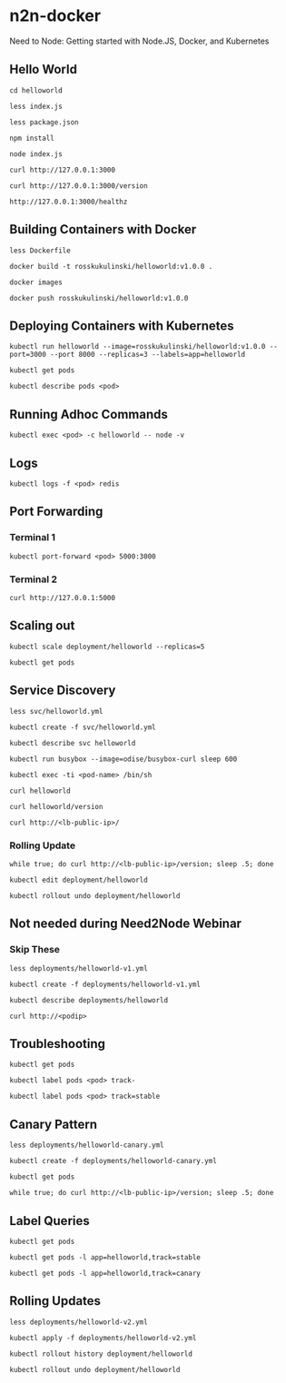 # n2n-docker
Need to Node: Getting started with Node.JS, Docker, and Kubernetes


## Hello World

```
cd helloworld
```

```
less index.js
```

```
less package.json
```

```
npm install
```

```
node index.js
```

```
curl http://127.0.0.1:3000
```

```
curl http://127.0.0.1:3000/version
```

```
http://127.0.0.1:3000/healthz
```

## Building Containers with Docker

```
less Dockerfile
```

```
docker build -t rosskukulinski/helloworld:v1.0.0 .
```

```
docker images
```

```
docker push rosskukulinski/helloworld:v1.0.0
```

## Deploying Containers with Kubernetes


```
kubectl run helloworld --image=rosskukulinski/helloworld:v1.0.0 --port=3000 --port 8000 --replicas=3 --labels=app=helloworld
```

```
kubectl get pods
```

```
kubectl describe pods <pod>
```

## Running Adhoc Commands
```
kubectl exec <pod> -c helloworld -- node -v
```

## Logs
```
kubectl logs -f <pod> redis
```

## Port Forwarding

### Terminal 1
```
kubectl port-forward <pod> 5000:3000
```

### Terminal 2
```
curl http://127.0.0.1:5000
```

## Scaling out
```
kubectl scale deployment/helloworld --replicas=5
```

```
kubectl get pods
```

## Service Discovery

```
less svc/helloworld.yml
```

```
kubectl create -f svc/helloworld.yml
```

```
kubectl describe svc helloworld
```

```
kubectl run busybox --image=odise/busybox-curl sleep 600
```

```
kubectl exec -ti <pod-name> /bin/sh
```

```
curl helloworld
```

```
curl helloworld/version
```

```
curl http://<lb-public-ip>/
```

### Rolling Update

```
while true; do curl http://<lb-public-ip>/version; sleep .5; done
```

```
kubectl edit deployment/helloworld
```

```
kubectl rollout undo deployment/helloworld
```


## Not needed during Need2Node Webinar


### Skip These
```
less deployments/helloworld-v1.yml
```

```
kubectl create -f deployments/helloworld-v1.yml
```

```
kubectl describe deployments/helloworld
```

```
curl http://<podip>
```




## Troubleshooting

```
kubectl get pods
```

```
kubectl label pods <pod> track-
```

```
kubectl label pods <pod> track=stable
```


## Canary Pattern

```
less deployments/helloworld-canary.yml
```

```
kubectl create -f deployments/helloworld-canary.yml
```

```
kubectl get pods
```

```
while true; do curl http://<lb-public-ip>/version; sleep .5; done
```

## Label Queries

```
kubectl get pods
```

```
kubectl get pods -l app=helloworld,track=stable
```

```
kubectl get pods -l app=helloworld,track=canary
```

## Rolling Updates

```
less deployments/helloworld-v2.yml
```

```
kubectl apply -f deployments/helloworld-v2.yml
```

```
kubectl rollout history deployment/helloworld
```

```
kubectl rollout undo deployment/helloworld
```
